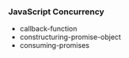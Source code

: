 ### JavaScript Concurrency

<ul>
    <li>callback-function</li>
    <li>constructuring-promise-object</li>
    <li>consuming-promises</li>
</ul>
